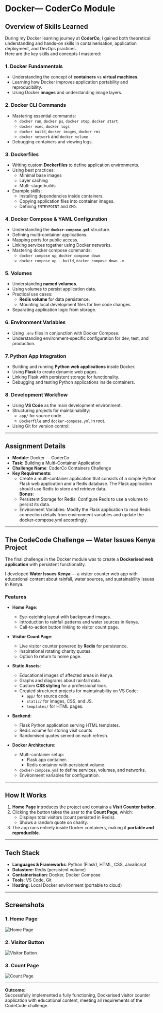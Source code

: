 # Docker— CoderCo Module

## Overview of Skills Learned

During my Docker learning journey at **CoderCo**, I gained both theoretical understanding and hands-on skills in containerisation, application deployment, and DevOps practices.  
Here are the key skills and concepts I mastered:

### 1. Docker Fundamentals
- Understanding the concept of **containers** vs **virtual machines**.
- Learning how Docker improves application portability and reproducibility.
- Using Docker **images** and understanding image layers.

### 2. Docker CLI Commands
- Mastering essential commands:
  - `docker run`, `docker ps`, `docker stop`, `docker start`
  - `docker exec`, `docker logs`
  - `docker build`, `docker images`, `docker rmi`
  - `docker network` and `docker volume`
- Debugging containers and viewing logs.

### 3. Dockerfiles
- Writing custom **Dockerfiles** to define application environments.
- Using best practices:
  - Minimal base images
  - Layer caching
  - Multi-stage builds
- Example skills:
  - Installing dependencies inside containers.
  - Copying application files into container images.
  - Defining `ENTRYPOINT` and `CMD`.

### 4. Docker Compose & YAML Configuration
- Understanding the **`docker-compose.yml`** structure.
- Defining multi-container applications.
- Mapping ports for public access.
- Linking services together using Docker networks.
- Mastering docker compose commands:
  - `docker compose up`, `docker compose down`
  - `docker compose up --build`, `docker compose down -v`

### 5. Volumes
- Understanding **named volumes**.
- Using volumes to persist application data.
- Practical use cases:
  - **Redis volume** for data persistence.
  - Mounting local development files for live code changes.
- Separating application logic from storage.

### 6. Environment Variables
- Using `.env` files in conjunction with Docker Compose.
- Understanding environment-specific configuration for dev, test, and production.

### 7. Python App Integration
- Building and running **Python web applications** inside Docker.
- Using **Flask** to create dynamic web pages.
- Linking Flask with persistent storage for functionality.
- Debugging and testing Python applications inside containers.

### 8. Development Workflow
- Using **VS Code** as the main development environment.
- Structuring projects for maintainability:
  - `app/` for source code.
  - `Dockerfile` and `docker-compose.yml` in root.
- Using Git for version control.

---

## Assignment Details
- **Module**: Docker — CoderCo 
- **Task**: Building a Multi-Container Application
- **Challenge Name**: CoderCo Containers Challenge 
- **Key Requirements**:
  - Create a multi-container application that consists of a simple Python Flask web application and a Redis database. The Flask application should use Redis to store and retrieve data.  
**Bonus**:
  - Persistent Storage for Redis: Configure Redis to use a volume to persist its data.
  - Environment Variables: Modify the Flask application to read Redis connection details from environment variables and update the docker-compose.yml accordingly.

---

## The CodeCode Challenge — **Water Issues Kenya** Project

The final challenge in the Docker module was to create a **Dockerised web application** with persistent functionality.  

I developed **Water Issues Kenya** — a visitor counter web app with educational content about rainfall, water sources, and sustainability issues in Kenya.

### **Features**
- **Home Page**:
  - Eye-catching layout with background images.
  - Introduction to rainfall patterns and water sources in Kenya.
  - Call-to-action button linking to visitor count page.

- **Visitor Count Page**:
  - Live visitor counter powered by **Redis** for persistence.
  - Inspirational rotating charity quotes.
  - Option to return to home page.

- **Static Assets**:
  - Educational images of affected areas in Kenya.
  - Graphs and diagrams about rainfall data.
  - Custom **CSS styling** for a professional look.
  - Created structured projects for maintainability on VS Code:
      - `app/` for source code.
      - `static/` for images, CSS, and JS.
      - `templates/` for HTML pages.

- **Backend**:
  - Flask Python application serving HTML templates.
  - Redis volume for storing visit counts.
  - Randomised quotes served on each refresh.

- **Docker Architecture**:
  - Multi-container setup:
    - Flask app container.
    - Redis container with persistent volume.
  - `docker-compose.yml` to define services, volumes, and networks.
  - Environment variables for configuration.

---

## How It Works
1. **Home Page** introduces the project and contains a **Visit Counter button**.
2. Clicking the button takes the user to the **Count Page**, which:
   - Displays total visitors (count persisted in Redis).
   - Shows a random quote on charity.
3. The app runs entirely inside Docker containers, making it **portable and reproducible**.

---

## Tech Stack
- **Languages & Frameworks**: Python (Flask), HTML, CSS, JavaScript
- **Datastore**: Redis (persistent volume)
- **Containerisation**: Docker, Docker Compose
- **Tools**: VS Code, Git
- **Hosting**: Local Docker environment (portable to cloud)

---

## Screenshots

### 1. Home Page
![Home Page](codercochallenge/screenshots/home_page.png)

### 2. Visitor Button
![Visitor Button](codercochallenge/screenshots/visitor_button.png)

### 3. Count Page
![Count Page](codercochallenge/screenshots/count_page.png)

---

**Outcome**:  
Successfully implemented a fully functioning, Dockerised visitor counter application with educational content, meeting all requirements of the CodeCode challenge.
